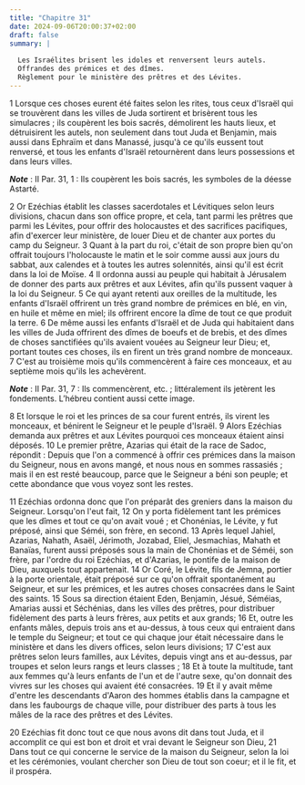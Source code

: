 ```yaml
---
title: "Chapitre 31"
date: 2024-09-06T20:00:37+02:00
draft: false
summary: |
  
  Les Israélites brisent les idoles et renversent leurs autels.
  Offrandes des prémices et des dîmes.
  Règlement pour le ministère des prêtres et des Lévites.
---
```



1 Lorsque ces choses eurent été faites selon les rites, tous ceux d'Israël qui se trouvèrent dans les villes de Juda sortirent et brisèrent tous les simulacres ; ils coupèrent les bois sacrés, démolirent les hauts lieux, et détruisirent les autels, non seulement dans tout Juda et Benjamin, mais aussi dans Ephraïm et dans Manassé, jusqu'à ce qu'ils eussent tout renversé, et tous les enfants d'Israël retournèrent dans leurs possessions et dans leurs villes.

***Note*** :  II Par. 31, 1 : Ils coupèrent les bois sacrés, les symboles de la déesse Astarté.

2 Or Ezéchias établit les classes sacerdotales et Lévitiques selon leurs divisions, chacun dans son office propre, et cela, tant parmi les prêtres que parmi les Lévites, pour offrir des holocaustes et des sacrifices pacifiques, afin d'exercer leur ministère, de louer Dieu et de chanter aux portes du camp du Seigneur. 3 Quant à la part du roi, c'était de son propre bien qu'on offrait toujours l'holocauste le matin et le soir comme aussi aux jours du sabbat, aux calendes et à toutes les autres solennités, ainsi qu'il est écrit dans la loi de Moïse. 4 Il ordonna aussi au peuple qui habitait à Jérusalem de donner des parts aux prêtres et aux Lévites, afin qu'ils pussent vaquer à la loi du Seigneur. 5 Ce qui ayant retenti aux oreilles de la multitude, les enfants d'Israël offrirent un très grand nombre de prémices en blé, en vin, en huile et même en miel; ils offrirent encore la dîme de tout ce que produit la terre. 6 De même aussi les enfants d'Israël et de Juda qui habitaient dans les villes de Juda offrirent des
dîmes de boeufs et de brebis, et des dîmes de choses sanctifiées qu'ils avaient vouées au Seigneur leur Dieu; et, portant toutes ces choses, ils en firent un très grand nombre de monceaux. 7 C'est au troisième mois qu'ils commencèrent à faire ces monceaux, et au septième mois qu'ils les achevèrent.

***Note*** :  II Par. 31, 7 : Ils commencèrent, etc. ; littéralement ils jetèrent les fondements. L’hébreu contient aussi cette image.

8 Et lorsque le roi et les princes de sa cour furent entrés, ils virent les monceaux, et bénirent le Seigneur et le peuple d'Israël. 9 Alors Ezéchias demanda aux prêtres et aux Lévites pourquoi ces monceaux étaient ainsi déposés. 10 Le premier prêtre, Azarias qui était de la race de Sadoc, répondit : Depuis que l'on a commencé à offrir ces prémices dans la maison du Seigneur, nous en avons mangé, et nous nous en sommes rassasiés ; mais il en est resté beaucoup, parce que le Seigneur a béni son peuple; et cette abondance que vous voyez sont les restes.


11 Ezéchias ordonna donc que l'on préparât des greniers dans la maison du Seigneur. Lorsqu'on l'eut fait, 12 On y porta fidèlement tant les prémices que les dîmes et tout ce qu'on avait voué ; et Chonénias, le Lévite, y fut préposé, ainsi que Séméi, son frère, en second. 13 Après lequel Jahiel, Azarias, Nahath, Asaël, Jérimoth, Jozabad, Eliel, Jesmachias, Mahath et Banaïas, furent aussi préposés sous la main de Chonénias et de Séméi, son frère, par l'ordre du roi Ezéchias, et d'Azarias, le pontife de la maison de Dieu, auxquels tout appartenait. 14 Or Coré, le Lévite, fils de Jemna, portier à la porte orientale, était préposé sur ce qu'on offrait spontanément au Seigneur, et sur les prémices, et les autres choses consacrées dans le Saint des saints. 15 Sous sa direction étaient Eden, Benjamin, Jésué, Séméias, Amarias aussi et Séchénias, dans les villes des prêtres, pour distribuer fidèlement des parts à leurs frères, aux petits et aux grands; 16 Et, outre les enfants mâles, depuis trois ans et au-dessus, à tous
ceux qui entraient dans le temple du Seigneur; et tout ce qui chaque jour était nécessaire dans le ministère et dans les divers offices, selon leurs divisions; 17 C'est aux prêtres selon leurs familles, aux Lévites, depuis vingt ans et au-dessus, par troupes et selon leurs rangs et leurs classes ; 18 Et à toute la multitude, tant aux femmes qu'à leurs enfants de l'un et de l'autre sexe, qu'on donnait des vivres sur les choses qui avaient été consacrées. 19 Et il y avait même d'entre les descendants d'Aaron des hommes établis dans la campagne et dans les faubourgs de chaque ville, pour distribuer des parts à tous les mâles de la race des prêtres et des Lévites.


20 Ezéchias fit donc tout ce que nous avons dit dans tout Juda, et il accomplit ce qui est bon et droit et vrai devant le Seigneur son Dieu, 21 Dans tout ce qui concerne le service de la maison du Seigneur, selon la loi et les cérémonies, voulant chercher son Dieu de tout son coeur; et il le fit, et il prospéra.

